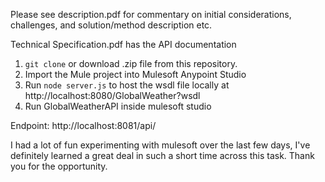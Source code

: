 Please see description.pdf for commentary on initial considerations, challenges, and solution/method description etc.

Technical Specification.pdf has the API documentation

1. ```git clone``` or download .zip file from this repository.
2. Import the Mule project into Mulesoft Anypoint Studio
3. Run ```node server.js``` to host the wsdl file locally at http://localhost:8080/GlobalWeather?wsdl
4. Run GlobalWeatherAPI inside mulesoft studio

Endpoint: http://localhost:8081/api/

I had a lot of fun experimenting with mulesoft over the last few days, I've definitely learned a great deal in such a short time across this task. Thank you for the opportunity.
